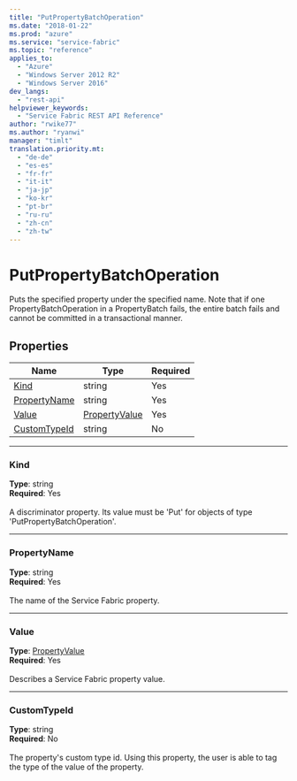 ```yaml
---
title: "PutPropertyBatchOperation"
ms.date: "2018-01-22"
ms.prod: "azure"
ms.service: "service-fabric"
ms.topic: "reference"
applies_to: 
  - "Azure"
  - "Windows Server 2012 R2"
  - "Windows Server 2016"
dev_langs: 
  - "rest-api"
helpviewer_keywords: 
  - "Service Fabric REST API Reference"
author: "rwike77"
ms.author: "ryanwi"
manager: "timlt"
translation.priority.mt: 
  - "de-de"
  - "es-es"
  - "fr-fr"
  - "it-it"
  - "ja-jp"
  - "ko-kr"
  - "pt-br"
  - "ru-ru"
  - "zh-cn"
  - "zh-tw"
---
```

# PutPropertyBatchOperation

Puts the specified property under the specified name.
Note that if one PropertyBatchOperation in a PropertyBatch fails,
the entire batch fails and cannot be committed in a transactional manner.


## Properties
| Name | Type | Required |
| --- | --- | --- |
| [Kind](#kind) | string | Yes |
| [PropertyName](#propertyname) | string | Yes |
| [Value](#value) | [PropertyValue](sfclient-model-propertyvalue.md) | Yes |
| [CustomTypeId](#customtypeid) | string | No |

____
### Kind
__Type__: string <br/>
__Required__: Yes <br/>
<br/>
A discriminator property. Its value must be 'Put' for objects of type 'PutPropertyBatchOperation'.

____
### PropertyName
__Type__: string <br/>
__Required__: Yes<br/>
<br/>
The name of the Service Fabric property.

____
### Value
__Type__: [PropertyValue](sfclient-model-propertyvalue.md) <br/>
__Required__: Yes<br/>
<br/>
Describes a Service Fabric property value.

____
### CustomTypeId
__Type__: string <br/>
__Required__: No<br/>
<br/>
The property's custom type id. Using this property, the user is able to tag the type of the value of the property.

